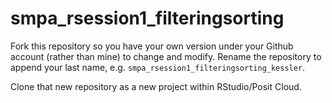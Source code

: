 # smpa_rsession1_filteringsorting

Fork this repository so you have your own version under your Github account (rather than mine) to change and modify. Rename the repository to append your last name, e.g. `smpa_rsession1_filteringsorting_kessler`.

Clone that new repository as a new project within RStudio/Posit Cloud.

